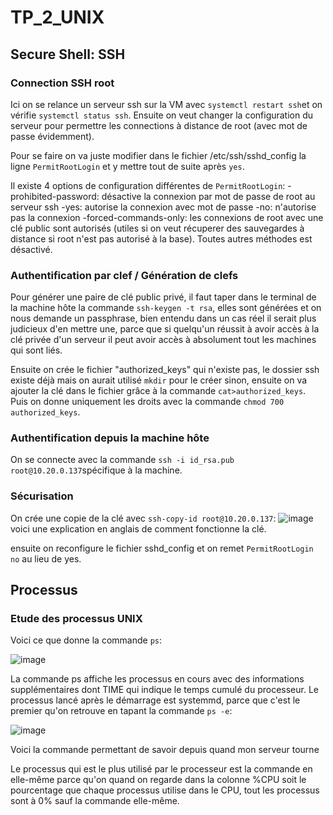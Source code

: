 # TP_2_UNIX

## Secure Shell: SSH
### Connection SSH root

Ici on se relance un serveur ssh sur la VM avec `systemctl restart ssh`et on vérifie `systemctl status ssh`. 
Ensuite on veut changer la configuration du serveur pour permettre les connections à distance de root (avec mot de passe évidemment). 

Pour se faire on va juste modifier dans le fichier /etc/ssh/sshd_config la ligne `PermitRootLogin` et y mettre tout de suite après `yes`. 

Il existe 4 options de configuration différentes de `PermitRootLogin`:
  -prohibited-password: désactive la connexion par mot de passe de root au serveur ssh
  -yes: autorise la connexion avec mot de passe
  -no: n'autorise pas la connexion 
  -forced-commands-only: les connexions de root avec une clé public sont autorisés (utiles si on veut récuperer des sauvegardes à distance si root n'est pas autorisé à la base). Toutes autres méthodes est désactivé.

### Authentification par clef / Génération de clefs

Pour générer une paire de clé public privé, il faut taper dans le terminal de la machine hôte la commande ` ssh-keygen -t rsa `, elles sont générées et on nous demande un passphrase, bien entendu dans un cas réel il serait plus judicieux d'en mettre une, parce que si quelqu'un réussit à avoir accès à la clé privée d'un serveur il peut avoir accès à absolument tout les machines qui sont liés. 

Ensuite on crée le fichier "authorized_keys" qui n'existe pas, le dossier ssh existe déjà mais on aurait utilisé `mkdir` pour le créer sinon, ensuite on va ajouter la clé dans le fichier grâce à la commande `cat>authorized_keys`.
Puis on donne uniquement les droits avec la commande `chmod 700 authorized_keys`. 

### Authentification depuis la machine hôte

On se connecte avec la commande `ssh -i id_rsa.pub root@10.20.0.137`spécifique à la machine. 

### Sécurisation 

On crée une copie de la clé avec `ssh-copy-id root@10.20.0.137`: ![image](https://github.com/user-attachments/assets/ecc5dfef-4b47-454a-98d8-6eb4e6d270ad) voici une explication en anglais de comment fonctionne la clé. 


ensuite on reconfigure le fichier sshd_config et on remet `PermitRootLogin no` au lieu de yes. 

## Processus

### Etude des processus UNIX 

Voici ce que donne la commande `ps`:

![image](https://github.com/user-attachments/assets/cca8f707-321a-4770-b45c-af3f80881cd5)

La commande ps affiche les processus en cours avec des informations supplémentaires dont TIME qui indique le temps cumulé du processeur. 
Le processus lancé après le démarrage est systemmd, parce que c'est le premier qu'on retrouve en tapant la commande `ps -e`: 

![image](https://github.com/user-attachments/assets/c9008e24-85b9-4715-ac8d-1afcabe17e1d)

Voici la commande permettant de savoir depuis quand mon serveur tourne 


Le processus qui est le plus utilisé par le processeur est la commande en elle-même parce qu'on quand on regarde dans la colonne %CPU soit le pourcentage que chaque processus utilise dans le CPU, tout les processus sont à 0% sauf la commande elle-même. 





